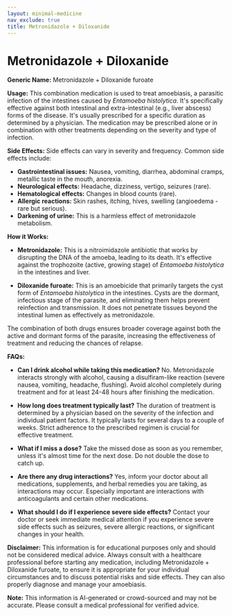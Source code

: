 ```yaml
---
layout: minimal-medicine
nav_exclude: true
title: Metronidazole + Diloxanide
---
```


# Metronidazole + Diloxanide

**Generic Name:** Metronidazole + Diloxanide furoate

**Usage:** This combination medication is used to treat amoebiasis, a parasitic infection of the intestines caused by *Entamoeba histolytica*.  It's specifically effective against both intestinal and extra-intestinal (e.g., liver abscess) forms of the disease.  It's usually prescribed for a specific duration as determined by a physician.  The medication may be prescribed alone or in combination with other treatments depending on the severity and type of infection.

**Side Effects:**  Side effects can vary in severity and frequency. Common side effects include:

* **Gastrointestinal issues:** Nausea, vomiting, diarrhea, abdominal cramps, metallic taste in the mouth, anorexia.
* **Neurological effects:** Headache, dizziness, vertigo, seizures (rare).
* **Hematological effects:**  Changes in blood counts (rare).
* **Allergic reactions:** Skin rashes, itching, hives, swelling (angioedema - rare but serious).
* **Darkening of urine:** This is a harmless effect of metronidazole metabolism.


**How it Works:**

* **Metronidazole:** This is a nitroimidazole antibiotic that works by disrupting the DNA of the amoeba, leading to its death. It's effective against the trophozoite (active, growing stage) of *Entamoeba histolytica* in the intestines and liver.

* **Diloxanide furoate:** This is an amoebicide that primarily targets the cyst form of *Entamoeba histolytica* in the intestines.  Cysts are the dormant, infectious stage of the parasite, and eliminating them helps prevent reinfection and transmission.  It does not penetrate tissues beyond the intestinal lumen as effectively as metronidazole.

The combination of both drugs ensures broader coverage against both the active and dormant forms of the parasite, increasing the effectiveness of treatment and reducing the chances of relapse.


**FAQs:**

* **Can I drink alcohol while taking this medication?** No.  Metronidazole interacts strongly with alcohol, causing a disulfiram-like reaction (severe nausea, vomiting, headache, flushing). Avoid alcohol completely during treatment and for at least 24-48 hours after finishing the medication.

* **How long does treatment typically last?** The duration of treatment is determined by a physician based on the severity of the infection and individual patient factors. It typically lasts for several days to a couple of weeks.  Strict adherence to the prescribed regimen is crucial for effective treatment.

* **What if I miss a dose?** Take the missed dose as soon as you remember, unless it's almost time for the next dose. Do not double the dose to catch up.

* **Are there any drug interactions?** Yes, inform your doctor about all medications, supplements, and herbal remedies you are taking, as interactions may occur.  Especially important are interactions with anticoagulants and certain other medications.

* **What should I do if I experience severe side effects?** Contact your doctor or seek immediate medical attention if you experience severe side effects such as seizures, severe allergic reactions, or significant changes in your health.


**Disclaimer:** This information is for educational purposes only and should not be considered medical advice. Always consult with a healthcare professional before starting any medication, including Metronidazole + Diloxanide furoate, to ensure it is appropriate for your individual circumstances and to discuss potential risks and side effects.  They can also properly diagnose and manage your amoebiasis.


**Note:** This information is AI-generated or crowd-sourced and may not be accurate. Please consult a medical professional for verified advice.
